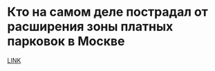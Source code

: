 # Кто на самом деле пострадал от расширения зоны платных парковок  в Москве



[LINK](https://varlamov.ru/1501079.html)